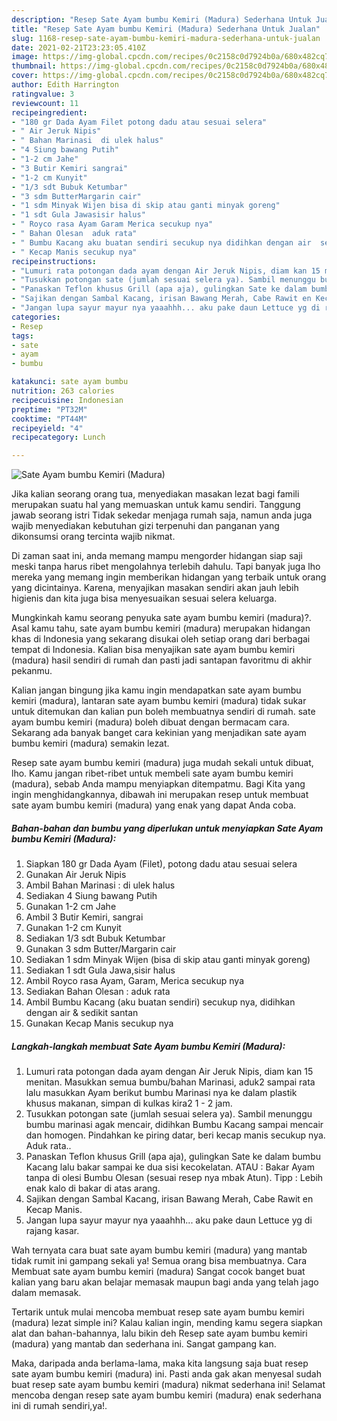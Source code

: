 ```yaml
---
description: "Resep Sate Ayam bumbu Kemiri (Madura) Sederhana Untuk Jualan"
title: "Resep Sate Ayam bumbu Kemiri (Madura) Sederhana Untuk Jualan"
slug: 1168-resep-sate-ayam-bumbu-kemiri-madura-sederhana-untuk-jualan
date: 2021-02-21T23:23:05.410Z
image: https://img-global.cpcdn.com/recipes/0c2158c0d7924b0a/680x482cq70/sate-ayam-bumbu-kemiri-madura-foto-resep-utama.jpg
thumbnail: https://img-global.cpcdn.com/recipes/0c2158c0d7924b0a/680x482cq70/sate-ayam-bumbu-kemiri-madura-foto-resep-utama.jpg
cover: https://img-global.cpcdn.com/recipes/0c2158c0d7924b0a/680x482cq70/sate-ayam-bumbu-kemiri-madura-foto-resep-utama.jpg
author: Edith Harrington
ratingvalue: 3
reviewcount: 11
recipeingredient:
- "180 gr Dada Ayam Filet potong dadu atau sesuai selera"
- " Air Jeruk Nipis"
- " Bahan Marinasi  di ulek halus"
- "4 Siung bawang Putih"
- "1-2 cm Jahe"
- "3 Butir Kemiri sangrai"
- "1-2 cm Kunyit"
- "1/3 sdt Bubuk Ketumbar"
- "3 sdm ButterMargarin cair"
- "1 sdm Minyak Wijen bisa di skip atau ganti minyak goreng"
- "1 sdt Gula Jawasisir halus"
- " Royco rasa Ayam Garam Merica secukup nya"
- " Bahan Olesan  aduk rata"
- " Bumbu Kacang aku buatan sendiri secukup nya didihkan dengan air  sedikit santan"
- " Kecap Manis secukup nya"
recipeinstructions:
- "Lumuri rata potongan dada ayam dengan Air Jeruk Nipis, diam kan 15 menitan. Masukkan semua bumbu/bahan Marinasi, aduk2 sampai rata lalu masukkan Ayam berikut bumbu Marinasi nya ke dalam plastik khusus makanan, simpan di kulkas kira2 1 - 2 jam."
- "Tusukkan potongan sate (jumlah sesuai selera ya). Sambil menunggu bumbu marinasi agak mencair, didihkan Bumbu Kacang sampai mencair dan homogen. Pindahkan ke piring datar, beri kecap manis secukup nya. Aduk rata.."
- "Panaskan Teflon khusus Grill (apa aja), gulingkan Sate ke dalam bumbu Kacang lalu bakar sampai ke dua sisi kecokelatan. ATAU : Bakar Ayam tanpa di olesi Bumbu Olesan (sesuai resep nya mbak Atun). Tipp : Lebih enak kalo di bakar di atas arang."
- "Sajikan dengan Sambal Kacang, irisan Bawang Merah, Cabe Rawit en Kecap Manis."
- "Jangan lupa sayur mayur nya yaaahhh... aku pake daun Lettuce yg di rajang kasar."
categories:
- Resep
tags:
- sate
- ayam
- bumbu

katakunci: sate ayam bumbu 
nutrition: 263 calories
recipecuisine: Indonesian
preptime: "PT32M"
cooktime: "PT44M"
recipeyield: "4"
recipecategory: Lunch

---
```



![Sate Ayam bumbu Kemiri (Madura)](https://img-global.cpcdn.com/recipes/0c2158c0d7924b0a/680x482cq70/sate-ayam-bumbu-kemiri-madura-foto-resep-utama.jpg)

Jika kalian seorang orang tua, menyediakan masakan lezat bagi famili merupakan suatu hal yang memuaskan untuk kamu sendiri. Tanggung jawab seorang istri Tidak sekedar menjaga rumah saja, namun anda juga wajib menyediakan kebutuhan gizi terpenuhi dan panganan yang dikonsumsi orang tercinta wajib nikmat.

Di zaman  saat ini, anda memang mampu mengorder hidangan siap saji meski tanpa harus ribet mengolahnya terlebih dahulu. Tapi banyak juga lho mereka yang memang ingin memberikan hidangan yang terbaik untuk orang yang dicintainya. Karena, menyajikan masakan sendiri akan jauh lebih higienis dan kita juga bisa menyesuaikan sesuai selera keluarga. 



Mungkinkah kamu seorang penyuka sate ayam bumbu kemiri (madura)?. Asal kamu tahu, sate ayam bumbu kemiri (madura) merupakan hidangan khas di Indonesia yang sekarang disukai oleh setiap orang dari berbagai tempat di Indonesia. Kalian bisa menyajikan sate ayam bumbu kemiri (madura) hasil sendiri di rumah dan pasti jadi santapan favoritmu di akhir pekanmu.

Kalian jangan bingung jika kamu ingin mendapatkan sate ayam bumbu kemiri (madura), lantaran sate ayam bumbu kemiri (madura) tidak sukar untuk ditemukan dan kalian pun boleh membuatnya sendiri di rumah. sate ayam bumbu kemiri (madura) boleh dibuat dengan bermacam cara. Sekarang ada banyak banget cara kekinian yang menjadikan sate ayam bumbu kemiri (madura) semakin lezat.

Resep sate ayam bumbu kemiri (madura) juga mudah sekali untuk dibuat, lho. Kamu jangan ribet-ribet untuk membeli sate ayam bumbu kemiri (madura), sebab Anda mampu menyiapkan ditempatmu. Bagi Kita yang ingin menghidangkannya, dibawah ini merupakan resep untuk membuat sate ayam bumbu kemiri (madura) yang enak yang dapat Anda coba.

<!--inarticleads1-->

##### Bahan-bahan dan bumbu yang diperlukan untuk menyiapkan Sate Ayam bumbu Kemiri (Madura):

1. Siapkan 180 gr Dada Ayam (Filet), potong dadu atau sesuai selera
1. Gunakan  Air Jeruk Nipis
1. Ambil  Bahan Marinasi : di ulek halus
1. Sediakan 4 Siung bawang Putih
1. Gunakan 1-2 cm Jahe
1. Ambil 3 Butir Kemiri, sangrai
1. Gunakan 1-2 cm Kunyit
1. Sediakan 1/3 sdt Bubuk Ketumbar
1. Gunakan 3 sdm Butter/Margarin cair
1. Sediakan 1 sdm Minyak Wijen (bisa di skip atau ganti minyak goreng)
1. Sediakan 1 sdt Gula Jawa,sisir halus
1. Ambil  Royco rasa Ayam, Garam, Merica secukup nya
1. Sediakan  Bahan Olesan : aduk rata
1. Ambil  Bumbu Kacang (aku buatan sendiri) secukup nya, didihkan dengan air &amp; sedikit santan
1. Gunakan  Kecap Manis secukup nya




<!--inarticleads2-->

##### Langkah-langkah membuat Sate Ayam bumbu Kemiri (Madura):

1. Lumuri rata potongan dada ayam dengan Air Jeruk Nipis, diam kan 15 menitan. Masukkan semua bumbu/bahan Marinasi, aduk2 sampai rata lalu masukkan Ayam berikut bumbu Marinasi nya ke dalam plastik khusus makanan, simpan di kulkas kira2 1 - 2 jam.
1. Tusukkan potongan sate (jumlah sesuai selera ya). Sambil menunggu bumbu marinasi agak mencair, didihkan Bumbu Kacang sampai mencair dan homogen. Pindahkan ke piring datar, beri kecap manis secukup nya. Aduk rata..
1. Panaskan Teflon khusus Grill (apa aja), gulingkan Sate ke dalam bumbu Kacang lalu bakar sampai ke dua sisi kecokelatan. ATAU : Bakar Ayam tanpa di olesi Bumbu Olesan (sesuai resep nya mbak Atun). Tipp : Lebih enak kalo di bakar di atas arang.
1. Sajikan dengan Sambal Kacang, irisan Bawang Merah, Cabe Rawit en Kecap Manis.
1. Jangan lupa sayur mayur nya yaaahhh... aku pake daun Lettuce yg di rajang kasar.




Wah ternyata cara buat sate ayam bumbu kemiri (madura) yang mantab tidak rumit ini gampang sekali ya! Semua orang bisa membuatnya. Cara Membuat sate ayam bumbu kemiri (madura) Sangat cocok banget buat kalian yang baru akan belajar memasak maupun bagi anda yang telah jago dalam memasak.

Tertarik untuk mulai mencoba membuat resep sate ayam bumbu kemiri (madura) lezat simple ini? Kalau kalian ingin, mending kamu segera siapkan alat dan bahan-bahannya, lalu bikin deh Resep sate ayam bumbu kemiri (madura) yang mantab dan sederhana ini. Sangat gampang kan. 

Maka, daripada anda berlama-lama, maka kita langsung saja buat resep sate ayam bumbu kemiri (madura) ini. Pasti anda gak akan menyesal sudah buat resep sate ayam bumbu kemiri (madura) nikmat sederhana ini! Selamat mencoba dengan resep sate ayam bumbu kemiri (madura) enak sederhana ini di rumah sendiri,ya!.

